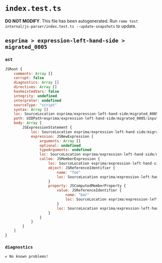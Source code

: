 # `index.test.ts`

**DO NOT MODIFY**. This file has been autogenerated. Run `rome test internal/js-parser/index.test.ts --update-snapshots` to update.

## `esprima > expression-left-hand-side > migrated_0005`

### `ast`

```javascript
JSRoot {
	comments: Array []
	corrupt: false
	diagnostics: Array []
	directives: Array []
	hasHoistedVars: false
	integrity: undefined
	interpreter: undefined
	sourceType: "script"
	syntax: Array []
	loc: SourceLocation esprima/expression-left-hand-side/migrated_0005/input.js 1:0-2:0
	path: UIDPath<esprima/expression-left-hand-side/migrated_0005/input.js>
	body: Array [
		JSExpressionStatement {
			loc: SourceLocation esprima/expression-left-hand-side/migrated_0005/input.js 1:0-1:12
			expression: JSNewExpression {
				arguments: Array []
				optional: undefined
				typeArguments: undefined
				loc: SourceLocation esprima/expression-left-hand-side/migrated_0005/input.js 1:0-1:12
				callee: JSMemberExpression {
					loc: SourceLocation esprima/expression-left-hand-side/migrated_0005/input.js 1:4-1:12
					object: JSReferenceIdentifier {
						name: "foo"
						loc: SourceLocation esprima/expression-left-hand-side/migrated_0005/input.js 1:4-1:7 (foo)
					}
					property: JSComputedMemberProperty {
						value: JSReferenceIdentifier {
							name: "bar"
							loc: SourceLocation esprima/expression-left-hand-side/migrated_0005/input.js 1:8-1:11 (bar)
						}
						loc: SourceLocation esprima/expression-left-hand-side/migrated_0005/input.js 1:7-1:12
					}
				}
			}
		}
	]
}
```

### `diagnostics`

```
✔ No known problems!

```
